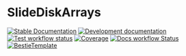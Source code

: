 # SlideDiskArrays

[![Stable Documentation](https://img.shields.io/badge/docs-stable-blue.svg)](https://damourChris.github.io/SlideDiskArrays.jl/stable)
[![Development documentation](https://img.shields.io/badge/docs-dev-blue.svg)](https://damourChris.github.io/SlideDiskArrays.jl/dev)
[![Test workflow status](https://github.com/damourChris/SlideDiskArrays.jl/actions/workflows/Test.yml/badge.svg?branch=main)](https://github.com/damourChris/SlideDiskArrays.jl/actions/workflows/Test.yml?query=branch%3Amain)
[![Coverage](https://codecov.io/gh/damourChris/SlideDiskArrays.jl/branch/main/graph/badge.svg)](https://codecov.io/gh/damourChris/SlideDiskArrays.jl)
[![Docs workflow Status](https://github.com/damourChris/SlideDiskArrays.jl/actions/workflows/Docs.yml/badge.svg?branch=main)](https://github.com/damourChris/SlideDiskArrays.jl/actions/workflows/Docs.yml?query=branch%3Amain)
[![BestieTemplate](https://img.shields.io/endpoint?url=https://raw.githubusercontent.com/JuliaBesties/BestieTemplate.jl/main/docs/src/assets/badge.json)](https://github.com/JuliaBesties/BestieTemplate.jl)

